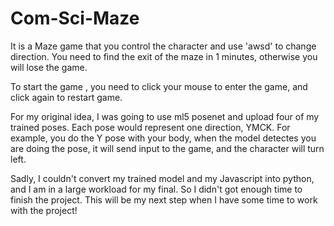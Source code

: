 # Com-Sci-Maze


It is a Maze game that you control the character and use 'awsd' to change direction. You need to find the exit of the maze in 1 minutes, otherwise you will lose the game. 

To start the game , you need to click your mouse to enter the game, and click again to restart game.

For my original idea, I was going to use ml5 posenet and upload four of my trained poses. Each pose would represent one direction, YMCK. For example, you do the Y pose with your body, when the model detectes you are doing the pose, it will send input to the game, and the character will turn left. 

Sadly, I couldn't convert my trained model and my Javascript into python, and I am in a large workload for my final. So I didn't got enough time to finish the project. This will be my next step when I have some time to work with the project!

